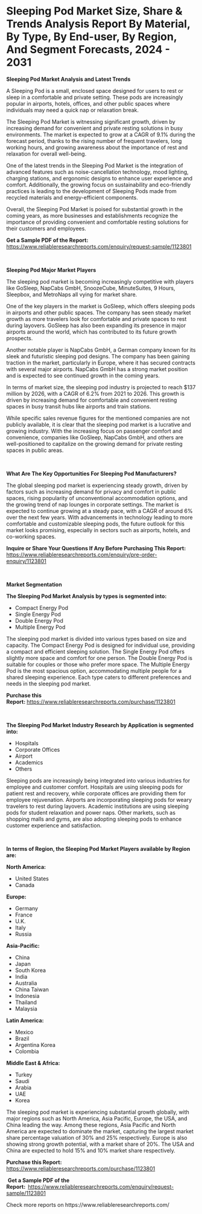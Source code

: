 <p><h1>Sleeping Pod Market Size, Share & Trends Analysis Report By Material, By Type, By End-user, By Region, And Segment Forecasts, 2024 - 2031</h1></p><p><strong>Sleeping Pod Market Analysis and Latest Trends</strong></p>
<p><p>A Sleeping Pod is a small, enclosed space designed for users to rest or sleep in a comfortable and private setting. These pods are increasingly popular in airports, hotels, offices, and other public spaces where individuals may need a quick nap or relaxation break.</p><p>The Sleeping Pod Market is witnessing significant growth, driven by increasing demand for convenient and private resting solutions in busy environments. The market is expected to grow at a CAGR of 9.1% during the forecast period, thanks to the rising number of frequent travelers, long working hours, and growing awareness about the importance of rest and relaxation for overall well-being.</p><p>One of the latest trends in the Sleeping Pod Market is the integration of advanced features such as noise-cancellation technology, mood lighting, charging stations, and ergonomic designs to enhance user experience and comfort. Additionally, the growing focus on sustainability and eco-friendly practices is leading to the development of Sleeping Pods made from recycled materials and energy-efficient components.</p><p>Overall, the Sleeping Pod Market is poised for substantial growth in the coming years, as more businesses and establishments recognize the importance of providing convenient and comfortable resting solutions for their customers and employees.</p></p>
<p><strong>Get a Sample PDF of the Report:&nbsp;</strong> <a href="https://www.reliableresearchreports.com/enquiry/request-sample/1123801">https://www.reliableresearchreports.com/enquiry/request-sample/1123801</a></p>
<p>&nbsp;</p>
<p><strong>Sleeping Pod Major Market Players</strong></p>
<p><p>The sleeping pod market is becoming increasingly competitive with players like GoSleep, NapCabs GmbH, SnoozeCube, MinuteSuites, 9 Hours, Sleepbox, and MetroNaps all vying for market share. </p><p>One of the key players in the market is GoSleep, which offers sleeping pods in airports and other public spaces. The company has seen steady market growth as more travelers look for comfortable and private spaces to rest during layovers. GoSleep has also been expanding its presence in major airports around the world, which has contributed to its future growth prospects.</p><p>Another notable player is NapCabs GmbH, a German company known for its sleek and futuristic sleeping pod designs. The company has been gaining traction in the market, particularly in Europe, where it has secured contracts with several major airports. NapCabs GmbH has a strong market position and is expected to see continued growth in the coming years.</p><p>In terms of market size, the sleeping pod industry is projected to reach $137 million by 2026, with a CAGR of 6.2% from 2021 to 2026. This growth is driven by increasing demand for comfortable and convenient resting spaces in busy transit hubs like airports and train stations.</p><p>While specific sales revenue figures for the mentioned companies are not publicly available, it is clear that the sleeping pod market is a lucrative and growing industry. With the increasing focus on passenger comfort and convenience, companies like GoSleep, NapCabs GmbH, and others are well-positioned to capitalize on the growing demand for private resting spaces in public areas.</p></p>
<p>&nbsp;</p>
<p><strong>What Are The Key Opportunities For Sleeping Pod Manufacturers?</strong></p>
<p><p>The global sleeping pod market is experiencing steady growth, driven by factors such as increasing demand for privacy and comfort in public spaces, rising popularity of unconventional accommodation options, and the growing trend of nap lounges in corporate settings. The market is expected to continue growing at a steady pace, with a CAGR of around 6% over the next few years. With advancements in technology leading to more comfortable and customizable sleeping pods, the future outlook for this market looks promising, especially in sectors such as airports, hotels, and co-working spaces.</p></p>
<p><strong>Inquire or Share Your Questions If Any Before Purchasing This Report:</strong> <a href="https://www.reliableresearchreports.com/enquiry/pre-order-enquiry/1123801">https://www.reliableresearchreports.com/enquiry/pre-order-enquiry/1123801</a></p>
<p>&nbsp;</p>
<p><strong>Market Segmentation</strong></p>
<p><strong>The Sleeping Pod Market Analysis by types is segmented into:</strong></p>
<p><ul><li>Compact Energy Pod</li><li>Single Energy Pod</li><li>Double Energy Pod</li><li>Multiple Energy Pod</li></ul></p>
<p><p>The sleeping pod market is divided into various types based on size and capacity. The Compact Energy Pod is designed for individual use, providing a compact and efficient sleeping solution. The Single Energy Pod offers slightly more space and comfort for one person. The Double Energy Pod is suitable for couples or those who prefer more space. The Multiple Energy Pod is the most spacious option, accommodating multiple people for a shared sleeping experience. Each type caters to different preferences and needs in the sleeping pod market.</p></p>
<p><strong>Purchase this Report:&nbsp;</strong><a href="https://www.reliableresearchreports.com/purchase/1123801">https://www.reliableresearchreports.com/purchase/1123801</a></p>
<p>&nbsp;</p>
<p><strong>The Sleeping Pod Market Industry Research by Application is segmented into:</strong></p>
<p><ul><li>Hospitals</li><li>Corporate Offices</li><li>Airport</li><li>Academics</li><li>Others</li></ul></p>
<p><p>Sleeping pods are increasingly being integrated into various industries for employee and customer comfort. Hospitals are using sleeping pods for patient rest and recovery, while corporate offices are providing them for employee rejuvenation. Airports are incorporating sleeping pods for weary travelers to rest during layovers. Academic institutions are using sleeping pods for student relaxation and power naps. Other markets, such as shopping malls and gyms, are also adopting sleeping pods to enhance customer experience and satisfaction.</p></p>
<p>&nbsp;</p>
<p><strong>In terms of Region, the Sleeping Pod Market Players available by Region are:</strong></p>
<p>
    <p> <strong> North America: </strong>
        <ul>
            <li>United States</li>
            <li>Canada</li>
        </ul>
        </p> 
    <p> <strong> Europe: </strong>
        <ul>
            <li>Germany</li>
            <li>France</li>
            <li>U.K.</li>
            <li>Italy</li>
            <li>Russia</li>
        </ul>
        </p> 
    <p> <strong> Asia-Pacific: </strong>
        <ul>
            <li>China</li>
            <li>Japan</li>
            <li>South Korea</li>
            <li>India</li>
            <li>Australia</li>
            <li>China Taiwan</li>
            <li>Indonesia</li>
            <li>Thailand</li>
            <li>Malaysia</li>
        </ul>
        </p> 
    <p> <strong> Latin America: </strong>
        <ul>
            <li>Mexico</li>
            <li>Brazil</li>
            <li>Argentina Korea</li>
            <li>Colombia</li>
        </ul>
        </p> 
    <p> <strong> Middle East & Africa: </strong>
        <ul>
            <li>Turkey</li>
            <li>Saudi</li>
            <li>Arabia</li>
            <li>UAE</li>
            <li>Korea</li>
        </ul>
    </p>
    </p>
<p><p>The sleeping pod market is experiencing substantial growth globally, with major regions such as North America, Asia Pacific, Europe, the USA, and China leading the way. Among these regions, Asia Pacific and North America are expected to dominate the market, capturing the largest market share percentage valuation of 30% and 25% respectively. Europe is also showing strong growth potential, with a market share of 20%. The USA and China are expected to hold 15% and 10% market share respectively.</p></p>
<p><strong>Purchase this Report: </strong><a href="https://www.reliableresearchreports.com/purchase/1123801">https://www.reliableresearchreports.com/purchase/1123801</a></p>
<p>&nbsp;<strong>Get a Sample PDF of the Report:&nbsp;&nbsp;</strong><a href="https://www.reliableresearchreports.com/enquiry/request-sample/1123801">https://www.reliableresearchreports.com/enquiry/request-sample/1123801</a></p>
<p><strong></strong></p>
<p>Check more reports on https://www.reliableresearchreports.com/</p>